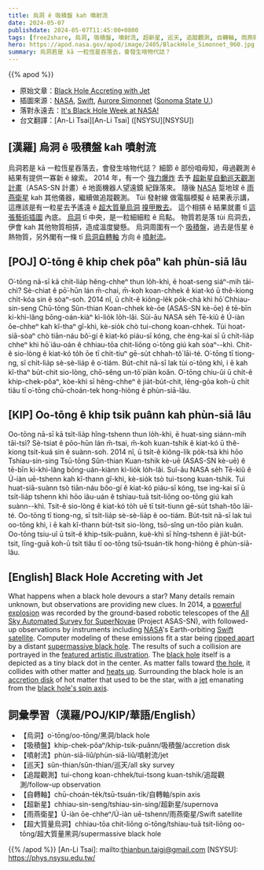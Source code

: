 ```yaml
---
title: 烏洞 ê 吸積盤 kah 噴射流
date: 2024-05-07
publishdate: 2024-05-07T11:45:00+0800
tags: [free2share, 烏洞, 吸積盤, 噴射流, 超新星, 巡天, 追蹤觀測, 自轉軸, 雨燕衛星, 超大質量烏洞]
hero: https://apod.nasa.gov/apod/image/2405/BlackHole_Simonnet_960.jpg
summary: 烏洞若是 kā 一粒恆星吞落去，會發生啥物代誌？
---
```


{{% apod %}}

- 原始文章：[Black Hole Accreting with Jet](https://apod.nasa.gov/apod/ap240507.html)
- 插圖來源：[NASA](https://www.nasa.gov/), [Swift](https://swift.gsfc.nasa.gov/), [Aurore Simonnet](http://auroresimonnet.com/about-me/) ([Sonoma State U.](http://www.phys-astro.sonoma.edu/))
- 落對永遠去：[It's Black Hole Week at NASA!](https://science.nasa.gov/universe/black-hole-week/)
- 台文翻譯：[An-Li Tsai][An-Li Tsai] ([NSYSU][NSYSU])

## [漢羅] 烏洞 ê 吸積盤 kah 噴射流
烏洞若是 kā 一粒恆星吞落去，會發生啥物代誌？
細節 ê 部份咱毋知，毋過觀測 ê 結果有提供一寡新 ê 線索。
2014 年，有一个 [強力爆炸][powerful explosion] 去予 [超新星自動巡天觀測計畫][All Sky Automated Survey for SuperNovae]（ASAS-SN 計畫）ê 地面機器人望遠鏡 紀錄落來。
隨後 [NASA][NASA] 踅地球 ê [雨燕衛星][Swift satellite] kah 其他儀器，繼續做追蹤觀測。
Tùi 發射線 做電腦模擬 ê 結果表示講，這應該是有一粒星去予遙遠 ê [超大質量烏洞][supermassive black hole] [搝甲散去][ripped apart]。
這个相挵 ê 結果就畫 tī [這張藝術插圖][featured artistic illustration] 內底。
[烏洞][black hole] tī 中央，是一粒細細粒 ê 烏點。
物質若是落 tùi 烏洞去，伊會 kah 其他物質相挵，造成溫度變懸。
烏洞周圍有一个 [吸積盤][accretion disk]，過去是恆星 ê 熱物質，另外閣有一條 tī [烏洞自轉軸][black hole's spin axis] 方向 ê [噴射流][jet]。

## [POJ] O͘-tōng ê khip chek pôaⁿ kah phùn-siā lâu
O͘-tōng nā-sī kā chi̍t-lia̍p hêng-chheⁿ thun lo̍h-khì, ē hoat-seng siáⁿ-mih tāi-chì?
Sè-chiat ê pō͘-hūn lán m̄-chai, m̄-koh koan-chhek ê kiat-kó ū thê-kiong chi̍t-kóa sin ê sòaⁿ-soh.
2014 nî, ū chi̍t-ê kiông-le̍k po̍k-chà khì hō͘ Chhiau-sin-seng Chū-tōng Sûn-thian Koan-chhek kè-ōe (ASAS-SN kè-ōe) ê tē-bīn ki-khì-lâng bōng-oán-kiàⁿ kì-lio̍k lo̍h-lâi.
Sûi-āu NASA se̍h Tē-kiû ê Ú-iàn ōe-chheⁿ kah kî-thaⁿ gî-khì, kè-sio̍k chò tui-chong koan-chhek.
Tùi hoat-siā-sòaⁿ chò tiān-náu bô͘-gí ê kiat-kó piáu-sī kóng, che èng-kai sī ū chi̍t-lia̍p chheⁿ khì hō͘ iâu-oán ê chhiau-tōa chit-liōng o͘-tōng giú kah sòaⁿ--khì.
Chit-ê sio-lòng ê kiat-kó to̍h ōe tī chit-tiuⁿ gē-su̍t chhah-tô͘ lāi-té.
O͘-tōng tī tiong-ng, sī chi̍t-lia̍p sè-sè-lia̍p ê o͘-tiám.
Bu̍t-chit nā-sī lak tùi o͘-tōng khì, i ē kah kî-thaⁿ bu̍t-chit sio-lòng, chō-sêng un-tō͘ piàn koân.
O͘-tōng chiu-ûi ū chi̍t-ê khip-chek-pôaⁿ, kòe-khì sī hêng-chheⁿ ê jia̍t-bu̍t-chit, lēng-gōa koh-ū chi̍t tiâu tī o͘-tōng chū-choán-tek hong-hiòng ê phùn-siā-lâu.

## [KIP] Oo-tōng ê khip tsik puânn kah phùn-siā lâu
Oo-tōng nā-sī kā tsi̍t-lia̍p hîng-tshenn thun lo̍h-khì, ē huat-sing siánn-mih tāi-tsì?
Sè-tsiat ê pōo-hūn lán m̄-tsai, m̄-koh kuan-tshik ê kiat-kó ū thê-kiong tsi̍t-kuá sin ê suànn-soh.
2014 nî, ū tsi̍t-ê kiông-li̍k po̍k-tsà khì hōo Tshiau-sin-sing Tsū-tōng Sûn-thian Kuan-tshik kè-uē (ASAS-SN kè-uē) ê tē-bīn ki-khì-lâng bōng-uán-kiànn kì-lio̍k lo̍h-lâi.
Suî-āu NASA se̍h Tē-kiû ê Ú-iàn uē-tshenn kah kî-thann gî-khì, kè-sio̍k tsò tui-tsong kuan-tshik.
Tuì huat-siā-suànn tsò tiān-náu bôo-gí ê kiat-kó piáu-sī kóng, tse ìng-kai sī ū tsi̍t-lia̍p tshenn khì hōo iâu-uán ê tshiau-tuā tsit-liōng oo-tōng giú kah suànn--khì.
Tsit-ê sio-lòng ê kiat-kó to̍h uē tī tsit-tiunn gē-su̍t tshah-tôo lāi-té.
Oo-tōng tī tiong-ng, sī tsi̍t-lia̍p sè-sè-lia̍p ê oo-tiám.
Bu̍t-tsit nā-sī lak tuì oo-tōng khì, i ē kah kî-thann bu̍t-tsit sio-lòng, tsō-sîng un-tōo piàn kuân.
Oo-tōng tsiu-uî ū tsi̍t-ê khip-tsik-puânn, kuè-khì sī hîng-tshenn ê jia̍t-bu̍t-tsit, līng-guā koh-ū tsi̍t tiâu tī oo-tōng tsū-tsuán-tik hong-hiòng ê phùn-siā-lâu.

## [English] Black Hole Accreting with Jet
What happens when a black hole devours a star?
Many details remain unknown, but observations are providing new clues.
In 2014, a [powerful explosion][powerful explosion] was recorded by the ground-based robotic telescopes of the [All Sky Automated Survey for SuperNovae][All Sky Automated Survey for SuperNovae] (Project ASAS-SN), with followed-up observations by instruments including [NASA][NASA]'s Earth-orbiting [Swift satellite][Swift satellite].
Computer modeling of these emissions fit a star being [ripped apart][ripped apart] by a distant [supermassive black hole][supermassive black hole].
The results of such a collision are portrayed in the [featured artistic illustration][featured artistic illustration].
The [black hole][black hole] itself is a depicted as a tiny black dot in the center.
As matter falls toward [the hole][the hole], it collides with other matter and [heats up][heats up].
Surrounding the black hole is an [accretion disk][accretion disk] of hot matter that used to be the star, with a [jet][jet] emanating from the [black hole's spin axis][black hole's spin axis].

## 詞彙學習（漢羅/POJ/KIP/華語/English）
- 【烏洞】o͘-tōng/oo-tōng/黑洞/black hole
- 【吸積盤】khip-chek-pôaⁿ/khip-tsik-puânn/吸積盤/accretion disk
- 【噴射流】phùn-siā-liû/phùn-siā-liû/噴射流/jet
- 【巡天】sûn-thian/sûn-thian/巡天/all sky survey
- 【追蹤觀測】tui-chong koan-chhek/tui-tsong kuan-tshik/追蹤觀測/follow-up observation
- 【自轉軸】chū-choán-te̍k/tsū-tsuán-ti̍k/自轉軸/spin axis
- 【超新星】chhiau-sin-seng/tshiau-sin-sing/超新星/supernova
- 【雨燕衛星】Ú-iàn ōe-chheⁿ/Ú-iàn uē-tshenn/雨燕衛星/Swift satellite
- 【超大質量烏洞】chhiau-tōa chit-liōng o͘-tōng/tshiau-tuā tsit-liōng oo-tōng/超大質量黑洞/supermassive black hole

{{% /apod %}}
[An-Li Tsai]: mailto:thianbun.taigi@gmail.com
[NSYSU]: https://phys.nsysu.edu.tw/

[copyright]: https://apod.nasa.gov/apod/fap/lib/about_apod.html#srapply
[License3]: https://creativecommons.org/licenses/by/3.0/
[License2]:https://creativecommons.org/licenses/by-nc-nd/2.0/

[powerful explosion]:http://iopscience.iop.org/article/10.3847/2041-8213/aa6003
[All Sky Automated Survey for SuperNovae]:http://www.astronomy.ohio-state.edu/~assassin/index.shtml
[NASA]:https://www.nasa.gov
[Swift satellite]:https://swift.gsfc.nasa.gov/
[ripped apart]:https://thedoorguardian.com/wp-content/uploads/2017/04/DOG-14.jpg
[supermassive black hole]:https://apod.nasa.gov/apod/ap130312.html
[featured artistic illustration]:https://news.mit.edu/2017/black-hole-choking-stardust-0315
[black hole]:https://spaceplace.nasa.gov/black-holes/
[the hole]:https://apod.nasa.gov/apod/ap220501.html
[heats up]:http://stronggravity.eu/public-outreach-tmp/accretion-disks/
[accretion disk]:https://apod.nasa.gov/apod/ap050312.html
[jet]:https://apod.nasa.gov/apod/ap131120.html
[black hole's spin axis]:https://apod.nasa.gov/apod/ap011029.html
